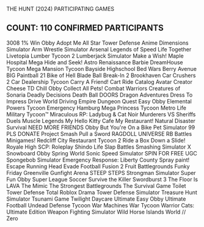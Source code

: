  THE HUNT (2024) PARTICIPATING GAMES
## **COUNT: 110 CONFIRMED PARTICIPANTS**

3008
1% Win Obby
Adopt Me
All Star Tower Defense
Anime Dimensions Simulator
Arm Wrestle Simulator
Arsenal
Legends of Speed
Life Together
Livetopia
Lumber Tycoon 2
Lumberjack Simulator
Make a Wish!
Maple Hospital
Mega Hide and Seek!
Astro Renaissance
Barbie DreamHouse Tycoon
Mega Mansion Tycoon
Bayside Highschool
Bed Wars
Berry Avenue
BIG Paintball 21
Bike of Hell
Blade Ball
Break-In 2
Brookhaven
Car Crushers 2
Car Dealership Tycoon
Carry A Friend!
Cart Ride
Catalog Avatar Creator
Cheese TD
Chill Obby
Collect All Pets!
Combat Warriors
Creatures of Sonaria
Deadly Decisions
Death Ball
DOORS
Dragon Adventures
Dress To Impress
Drive World
Driving Empire
Dungeon Quest
Easy Obby
Elemental Powers Tycoon
Emergency Hamburg
Mega Princess Tycoon
Metro Life
Military Tycoon™
Miraculous RP: Ladybug & Cat Noir
Murderers VS Sheriffs Duels
Muscle Legends
My Hello Kitty Cafe
My Restaurant!
Natural Disaster Survival
NEED MORE FRIENDS
Obby But You're On a Bike
Pet Simulator 99
PLS DONATE
Project Smash
Pull a Sword
RAGDOLL UNIVERSE
RB Battles Minigames!
Redcliff City
Restaurant Tycoon 2
Ride a Box Down a Slide!
Royale High
SCP: Roleplay
Shindo Life
Slap Battles
Smashing Simulator X
Snowboard Obby Spring World
Sonic Speed Simulator
SPIN FOR FREE UGC
Spongebob Simulator
Emergency Response: Liberty County Spray paint!
Escape Running Head
Evade
Football Fusion 2
Fruit Battlegrounds
Funky Friday
Greenville
Gunfight Arena
STEEP STEPS
Strongman Simulator
Super Fun Obby
Super League Soccer
Survive the Killer
Swordburst 3
The Floor Is LAVA
The Mimic
The Strongest Battlegrounds
The Survival Game
Toilet Tower Defense
Total Roblox Drama
Tower Defense Simulator
Treasure Hunt Simulator
Tsunami Game
Twilight Daycare
Ultimate Easy Obby
Ultimate Football
Undead Defense Tycoon
War Machines
War Tycoon
Warrior Cats: Ultimate Edition
Weapon Fighting Simulator
Wild Horse Islands
World // Zero
